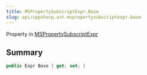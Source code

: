 ```yaml
---
title: MSPropertySubscriptExpr.Base
slug: api/cppsharp.ast.mspropertysubscriptexpr.base
---
```

Property in [MSPropertySubscriptExpr](/api/cppsharp/ast/mspropertysubscriptexpr)

## Summary



```csharp
public Expr Base { get; set; }
```

